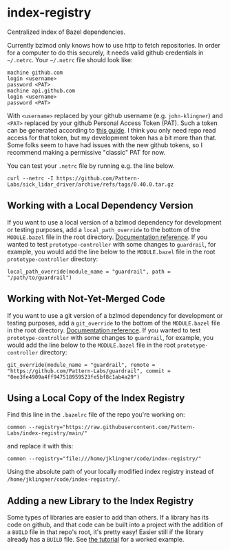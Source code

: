 # index-registry

Centralized index of Bazel dependencies.

Currently bzlmod only knows how to use http to fetch repositories. In order for a computer to do this securely, it needs valid github credentials in `~/.netrc`. Your `~/.netrc` file should look like:

```
machine github.com
login <username>
password <PAT>
machine api.github.com
login <username>
password <PAT>
```

With `<username>` replaced by your github username (e.g. `john-klingner`) and `<PAT>` replaced by your github Personal Access Token (PAT). Such a token can be generated according to [this guide](https://docs.github.com/en/authentication/keeping-your-account-and-data-secure/creating-a-personal-access-token). I think you only need repo read access for that token, but my development token has a bit more than that. Some folks seem to have had issues with the new github tokens, so I recommend making a permissive "classic" PAT for now.

You can test your `.netrc` file by running e.g. the line below.

```
curl --netrc -I https://github.com/Pattern-Labs/sick_lidar_driver/archive/refs/tags/0.40.0.tar.gz
```

## Working with a Local Dependency Version

If you want to use a local version of a bzlmod dependency for development or testing purposes, add a `local_path_override` to the bottom of the `MODULE.bazel` file in the root directory. [Documentation reference](https://bazel.build/rules/lib/globals#local_path_override). If you wanted to test `prototype-controller` with some changes to `guardrail`, for example, you would add the line below to the `MODULE.bazel` file in the root `prototype-controller` directory:

```
local_path_override(module_name = "guardrail", path = "/path/to/guardrail")
```

## Working with Not-Yet-Merged Code
If you want to use a git version of a bzlmod dependency for development or testing purposes, add a `git_override` to the bottom of the `MODULE.bazel` file in the root directory. [Documentation reference](https://bazel.build/rules/lib/globals/module#git_override). If you wanted to test `prototype-controller` with some changes to `guardrail`, for example, you would add the line below to the `MODULE.bazel` file in the root `prototype-controller` directory:
```
git_override(module_name = "guardrail", remote = "https://github.com/Pattern-Labs/guardrail", commit = "0ee3fe4909a4ff947518959523fe5bf8c1ab4a29")
```

## Using a Local Copy of the Index Registry

Find this line in the `.bazelrc` file of the repo you're working on:

```
common --registry="https://raw.githubusercontent.com/Pattern-Labs/index-registry/main/"
```

and replace it with this:

```
common --registry="file:///home/jklingner/code/index-registry/"
```

Using the absolute path of your locally modified index registry instead of `/home/jklingner/code/index-registry/`.

## Adding a new Library to the Index Registry

Some types of libraries are easier to add than others. If a library has its code on github, and that code can be built into a project with the addition of a `BUILD` file in that repo's root, it's pretty easy! Easier still if the library already has a `BUILD` file. See [the tutorial](docs/adding_a_library.md) for a worked example.
